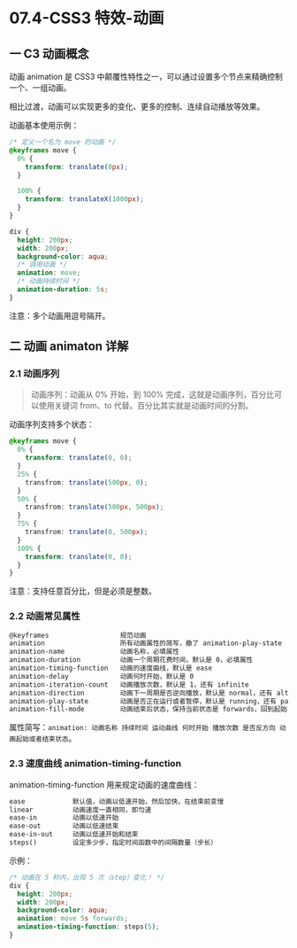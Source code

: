 # 07.4-CSS3 特效-动画

## 一 C3 动画概念

动画 animation 是 CSS3 中颠覆性特性之一，可以通过设置多个节点来精确控制一个、一组动画。

相比过渡，动画可以实现更多的变化、更多的控制、连续自动播放等效果。

动画基本使用示例：

```css
/* 定义一个名为 move 的动画 */
@keyframes move {
  0% {
    transform: translate(0px);
  }

  100% {
    transform: translateX(1000px);
  }
}

div {
  height: 200px;
  width: 200px;
  background-color: aqua;
  /* 调用动画 */
  animation: move;
  /* 动画持续时间 */
  animation-duration: 5s;
}
```

注意：多个动画用逗号隔开。

## 二 动画 animaton 详解

### 2.1 动画序列

> 动画序列：动画从 0% 开始，到 100% 完成，这就是动画序列，百分比可以使用关键词 from、to 代替。百分比其实就是动画时间的分割。

动画序列支持多个状态：

```css
@keyframes move {
  0% {
    transform: translate(0, 0);
  }
  25% {
    transfrom: translate(500px, 0);
  }
  50% {
    transfrom: translate(500px, 500px);
  }
  75% {
    transfrom: translate(0, 500px);
  }
  100% {
    transform: translate(0, 0);
  }
}
```

注意：支持任意百分比，但是必须是整数。

### 2.2 动画常见属性

```txt
@keyframes                  规范动画
animation                   所有动画属性的简写，撤了 animation-play-state
animation-name              动画名称，必填属性
animation-duration          动画一个周期花费时间，默认是 0，必填属性
animation-timing-function   动画的速度曲线，默认是 ease
animation-delay             动画何时开始，默认是 0
animation-iteration-count   动画播放次数，默认是 1，还有 infinite
animation-direction         动画下一周期是否逆向播放，默认是 normal，还有 alternate
animation-play-state        动画是否正在运行或者暂停，默认是 running，还有 pause
animation-fill-mode         动画结束后状态，保持当前状态是 forwards，回到起始状态 backwards
```

属性简写：`animation: 动画名称 持续时间 运动曲线 何时开始 播放次数 是否反方向 动画起始或者结束状态`。

### 2.3 速度曲线 animation-timing-function

animation-timing-function 用来规定动画的速度曲线：

```txt
ease            默认值，动画以低速开始，然后加快，在结束前变慢
linear          动画速度一直相同，即匀速
ease-in         动画以低速开始
ease-out        动画以低速结束
ease-in-out     动画以低速开始和结束
steps()         设定多少步，指定时间函数中的间隔数量（步长）
```

示例：

```css
/* 动画在 5 秒内，出现 5 次（step）变化！ */
div {
  height: 200px;
  width: 200px;
  background-color: aqua;
  animation: move 5s forwards;
  animation-timing-function: steps(5);
}
```
